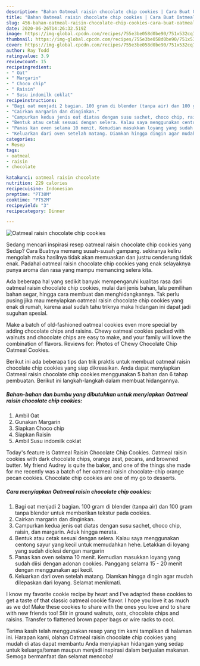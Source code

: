 ```yaml
---
description: "Bahan Oatmeal raisin chocolate chip cookies | Cara Buat Oatmeal raisin chocolate chip cookies Yang Enak Banget"
title: "Bahan Oatmeal raisin chocolate chip cookies | Cara Buat Oatmeal raisin chocolate chip cookies Yang Enak Banget"
slug: 456-bahan-oatmeal-raisin-chocolate-chip-cookies-cara-buat-oatmeal-raisin-chocolate-chip-cookies-yang-enak-banget
date: 2020-06-26T14:26:32.519Z
image: https://img-global.cpcdn.com/recipes/755e3be058d0be90/751x532cq70/oatmeal-raisin-chocolate-chip-cookies-foto-resep-utama.jpg
thumbnail: https://img-global.cpcdn.com/recipes/755e3be058d0be90/751x532cq70/oatmeal-raisin-chocolate-chip-cookies-foto-resep-utama.jpg
cover: https://img-global.cpcdn.com/recipes/755e3be058d0be90/751x532cq70/oatmeal-raisin-chocolate-chip-cookies-foto-resep-utama.jpg
author: Ray Todd
ratingvalue: 3.9
reviewcount: 15
recipeingredient:
- " Oat"
- " Margarin"
- " Choco chip"
- " Raisin"
- " Susu indomilk coklat"
recipeinstructions:
- "Bagi oat menjadi 2 bagian. 100 gram di blender (tanpa air) dan 100 gram tanpa blender untuk memberikan tekstur pada cookies."
- "Cairkan margarin dan dinginkan."
- "Campurkan kedua jenis oat diatas dengan susu sachet, choco chip, raisin, dan margarin. Aduk hingga merata."
- "Bentuk atau cetak sesuai dengan selera. Kalau saya menggunakan centong sayur yang kecil untuk memudahkan hehe. Letakkan di loyang yang sudah diolesi dengan margarin"
- "Panas kan oven selama 10 menit. Kemudian masukkan loyang yang sudah diisi dengan adonan cookies. Panggang selama 15 - 20 menit dengan menggunakan api kecil."
- "Keluarkan dari oven setelah matang. Diamkan hingga dingin agar mudah dilepaskan dari loyang. Selamat menikmati."
categories:
- Resep
tags:
- oatmeal
- raisin
- chocolate

katakunci: oatmeal raisin chocolate 
nutrition: 229 calories
recipecuisine: Indonesian
preptime: "PT38M"
cooktime: "PT52M"
recipeyield: "3"
recipecategory: Dinner

---
```



![Oatmeal raisin chocolate chip cookies](https://img-global.cpcdn.com/recipes/755e3be058d0be90/751x532cq70/oatmeal-raisin-chocolate-chip-cookies-foto-resep-utama.jpg)

Sedang mencari inspirasi resep oatmeal raisin chocolate chip cookies yang Sedap? Cara Buatnya memang susah-susah gampang. sekiranya keliru mengolah maka hasilnya tidak akan memuaskan dan justru cenderung tidak enak. Padahal oatmeal raisin chocolate chip cookies yang enak selayaknya punya aroma dan rasa yang mampu memancing selera kita.

Ada beberapa hal yang sedikit banyak mempengaruhi kualitas rasa dari oatmeal raisin chocolate chip cookies, mulai dari jenis bahan, lalu pemilihan bahan segar, hingga cara membuat dan menghidangkannya. Tak perlu pusing jika mau menyiapkan oatmeal raisin chocolate chip cookies yang enak di rumah, karena asal sudah tahu triknya maka hidangan ini dapat jadi suguhan spesial.

Make a batch of old-fashioned oatmeal cookies even more special by adding chocolate chips and raisins. Chewy oatmeal cookies packed with walnuts and chocolate chips are easy to make, and your family will love the combination of flavors. Reviews for: Photos of Chewy Chocolate Chip Oatmeal Cookies.


Berikut ini ada beberapa tips dan trik praktis untuk membuat oatmeal raisin chocolate chip cookies yang siap dikreasikan. Anda dapat menyiapkan Oatmeal raisin chocolate chip cookies menggunakan 5 bahan dan 6 tahap pembuatan. Berikut ini langkah-langkah dalam membuat hidangannya.

<!--inarticleads1-->

##### Bahan-bahan dan bumbu yang dibutuhkan untuk menyiapkan Oatmeal raisin chocolate chip cookies:

1. Ambil  Oat
1. Gunakan  Margarin
1. Siapkan  Choco chip
1. Siapkan  Raisin
1. Ambil  Susu indomilk coklat


Today&#39;s feature is Oatmeal Raisin Chocolate Chip Cookies. Oatmeal raisin cookies with dark chocolate chips, orange zest, pecans, and browned butter. My friend Audrey is quite the baker, and one of the things she made for me recently was a batch of her oatmeal raisin chocolate-chip orange pecan cookies. Chocolate chip cookies are one of my go to desserts. 

<!--inarticleads2-->

##### Cara menyiapkan Oatmeal raisin chocolate chip cookies:

1. Bagi oat menjadi 2 bagian. 100 gram di blender (tanpa air) dan 100 gram tanpa blender untuk memberikan tekstur pada cookies.
1. Cairkan margarin dan dinginkan.
1. Campurkan kedua jenis oat diatas dengan susu sachet, choco chip, raisin, dan margarin. Aduk hingga merata.
1. Bentuk atau cetak sesuai dengan selera. Kalau saya menggunakan centong sayur yang kecil untuk memudahkan hehe. Letakkan di loyang yang sudah diolesi dengan margarin
1. Panas kan oven selama 10 menit. Kemudian masukkan loyang yang sudah diisi dengan adonan cookies. Panggang selama 15 - 20 menit dengan menggunakan api kecil.
1. Keluarkan dari oven setelah matang. Diamkan hingga dingin agar mudah dilepaskan dari loyang. Selamat menikmati.


I know my favorite cookie recipe by heart and I&#39;ve adapted these cookies to get a taste of that classic oatmeal cookie flavor. I hope you love it as much as we do! Make these cookies to share with the ones you love and to share with new friends too! Stir in ground walnuts, oats, chocolate chips and raisins. Transfer to flattened brown paper bags or wire racks to cool. 

Terima kasih telah menggunakan resep yang tim kami tampilkan di halaman ini. Harapan kami, olahan Oatmeal raisin chocolate chip cookies yang mudah di atas dapat membantu Anda menyiapkan hidangan yang sedap untuk keluarga/teman maupun menjadi inspirasi dalam berjualan makanan. Semoga bermanfaat dan selamat mencoba!
